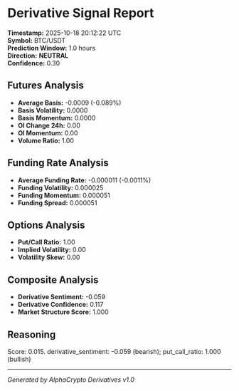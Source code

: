 # Derivative Signal Report

**Timestamp:** 2025-10-18 20:12:22 UTC  
**Symbol:** BTC/USDT  
**Prediction Window:** 1.0 hours  
**Direction:** **NEUTRAL**  
**Confidence:** 0.30

## Futures Analysis
- **Average Basis:** -0.0009 (-0.089%)
- **Basis Volatility:** 0.0000
- **Basis Momentum:** 0.0000
- **OI Change 24h:** 0.00
- **OI Momentum:** 0.00
- **Volume Ratio:** 1.00

## Funding Rate Analysis
- **Average Funding Rate:** -0.000011 (-0.0011%)
- **Funding Volatility:** 0.000025
- **Funding Momentum:** 0.000051
- **Funding Spread:** 0.000051

## Options Analysis
- **Put/Call Ratio:** 1.00
- **Implied Volatility:** 0.00
- **Volatility Skew:** 0.00

## Composite Analysis
- **Derivative Sentiment:** -0.059
- **Derivative Confidence:** 0.117
- **Market Structure Score:** 1.000

## Reasoning
Score: 0.015. derivative_sentiment: -0.059 (bearish); put_call_ratio: 1.000 (bullish)

---
*Generated by AlphaCrypto Derivatives v1.0*
